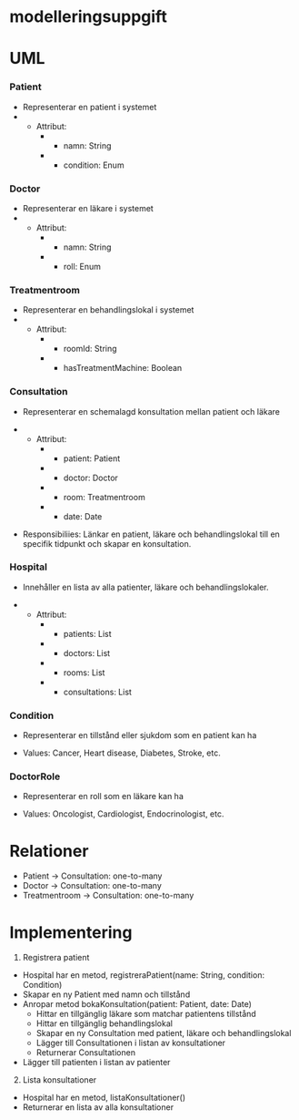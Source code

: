 # modelleringsuppgift 

# UML

### Patient 

* Representerar en patient i systemet
* - Attribut:
    * - namn: String
    * - condition: Enum

### Doctor

* Representerar en läkare i systemet
* - Attribut:
    * - namn: String
    * - roll: Enum

### Treatmentroom

* Representerar en behandlingslokal i systemet
* - Attribut:
    * - roomId: String
    * - hasTreatmentMachine: Boolean

### Consultation

* Representerar en schemalagd konsultation mellan patient och läkare
* - Attribut:
    * - patient: Patient
    * - doctor: Doctor
    * - room: Treatmentroom
    * - date: Date

* Responsibiliies: Länkar en patient, läkare och behandlingslokal till en specifik tidpunkt och skapar en konsultation. 

### Hospital 

* Innehåller en lista av alla patienter, läkare och behandlingslokaler. 

* - Attribut:
    * - patients: List<Patient>
    * - doctors: List<Doctor>
    * - rooms: List<Treatmentroom>
    * - consultations: List<Consultation>

### Condition

* Representerar en tillstånd eller sjukdom som en patient kan ha

* Values: Cancer, Heart disease, Diabetes, Stroke, etc.

### DoctorRole

* Representerar en roll som en läkare kan ha

* Values: Oncologist, Cardiologist, Endocrinologist, etc.

# Relationer

* Patient -> Consultation: one-to-many
* Doctor -> Consultation: one-to-many
* Treatmentroom -> Consultation: one-to-many


# Implementering

1. Registrera patient

* Hospital har en metod, registreraPatient(name: String, condition: Condition)
* Skapar en ny Patient med namn och tillstånd
* Anropar metod bokaKonsultation(patient: Patient, date: Date)
  - Hittar en tillgänglig läkare som matchar patientens tillstånd
  - Hittar en tillgänglig behandlingslokal
  - Skapar en ny Consultation med patient, läkare och behandlingslokal
  - Lägger till Consultationen i listan av konsultationer
  - Returnerar Consultationen
* Lägger till patienten i listan av patienter

2. Lista konsultationer

* Hospital har en metod, listaKonsultationer()
* Returnerar en lista av alla konsultationer

